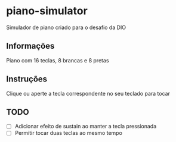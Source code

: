 # piano-simulator

Simulador de piano criado para o desafio da DIO

## Informações
Piano com 16 teclas, 8 brancas e 8 pretas

## Instruções
Clique ou aperte a tecla correspondente no seu teclado para tocar

## TODO
- [ ] Adicionar efeito de sustain ao manter a tecla pressionada
- [ ] Permitir tocar duas teclas ao mesmo tempo
